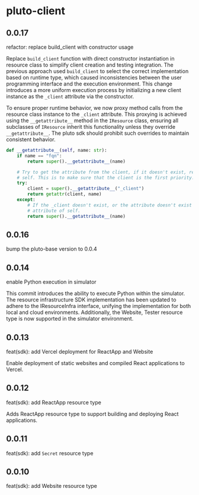 # pluto-client

## 0.0.17

refactor: replace build_client with constructor usage

Replace `build_client` function with direct constructor instantiation in resource class to simplify client creation and testing integration. The previous approach used `build_client` to select the correct implementation based on runtime type, which caused inconsistencies between the user programming interface and the execution environment. This change introduces a more uniform execution process by initializing a new client instance as the `_client` attribute via the constructor.

To ensure proper runtime behavior, we now proxy method calls from the resource class instance to the `_client` attribute. This proxying is achieved using the `__getattribute__` method in the `IResource` class, ensuring all subclasses of `IResource` inherit this functionality unless they override `__getattribute__`. The pluto sdk should prohibit such overrides to maintain consistent behavior.

```python
def __getattribute__(self, name: str):
    if name == "fqn":
        return super().__getattribute__(name)

    # Try to get the attribute from the client, if it doesn't exist, return the attribute of
    # self. This is to make sure that the client is the first priority.
    try:
        client = super().__getattribute__("_client")
        return getattr(client, name)
    except:
        # If the _client doesn't exist, or the attribute doesn't exist in the client, return the
        # attribute of self.
        return super().__getattribute__(name)
```

## 0.0.16

bump the pluto-base version to 0.0.4

## 0.0.14

enable Python execution in simulator

This commit introduces the ability to execute Python within the simulator. The resource infrastructure SDK implementation has been updated to adhere to the IResourceInfra interface, unifying the implementation for both local and cloud environments. Additionally, the Website, Tester resource type is now supported in the simulator environment.

## 0.0.13

feat(sdk): add Vercel deployment for ReactApp and Website

Enable deployment of static websites and compiled React applications to Vercel.

## 0.0.12

feat(sdk): add ReactApp resource type

Adds ReactApp resource type to support building and deploying React applications.

## 0.0.11

feat(sdk): add `Secret` resource type

## 0.0.10

feat(sdk): add Website resource type
